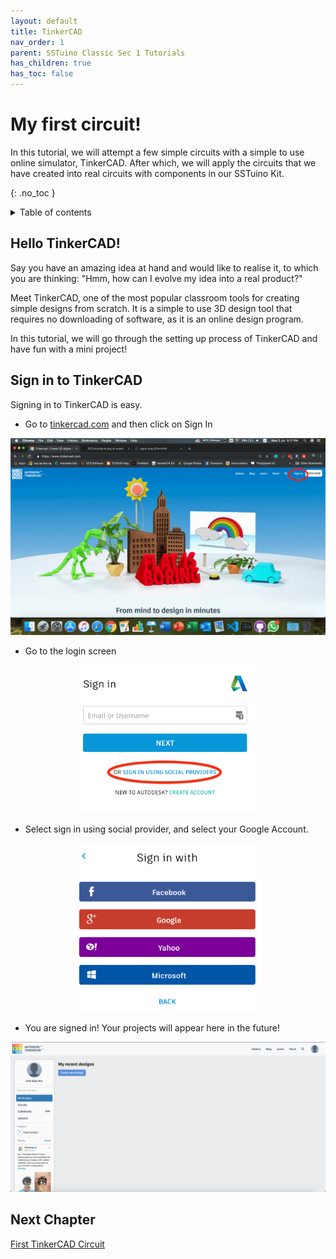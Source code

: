 ```yaml
---
layout: default
title: TinkerCAD
nav_order: 1
parent: SSTuino Classic Sec 1 Tutorials
has_children: true
has_toc: false
---
```


# My first circuit!

In this tutorial, we will attempt a few simple circuits with a simple to use online simulator, TinkerCAD. After which, we will apply the circuits that we have created into real circuits with components in our SSTuino Kit.

{: .no_toc }

<details markdown="block">
  <summary>
    Table of contents
  </summary>
  {: .text-delta }
1. TOC
{:toc}
</details>

## Hello TinkerCAD!

Say you have an amazing idea at hand and would like to realise it, to which you are thinking: "Hmm, how can I evolve my idea into a real product?"

Meet TinkerCAD, one of the most popular classroom tools for creating simple designs from scratch. It is a simple to use 3D design tool that requires no downloading of software, as it is an online design program.

In this tutorial, we will go through the setting up process of TinkerCAD and have fun with a mini project!

## Sign in to TinkerCAD

Signing in to TinkerCAD is easy.

* Go to [tinkercad.com](https://www.tinkercad.com/) and then click on Sign In

![tinkerCAD](imageAssets/tinkerCAD.png)

* Go to the login screen

<p align="center">
  <img src="https://raw.githubusercontent.com/FourierIndustries-LLP/Knowledge-Base/main/docs/SSTuino_Classic/tutorials/Sec1/tinkercad/imageAssets/signIn.png" width="300" />
</p>

* Select sign in using social provider, and select your Google Account. 


<p align="center">
  <img src="https://raw.githubusercontent.com/FourierIndustries-LLP/Knowledge-Base/main/docs/SSTuino_Classic/tutorials/Sec1/tinkercad/imageAssets/signInSocialProvider.png" width="300" />
</p>

* You are signed in! Your projects will appear here in the future!

![mainLanding](imageAssets/mainLanding.png)

## Next Chapter
[First TinkerCAD Circuit](page2.md)